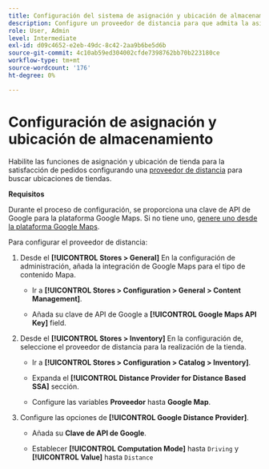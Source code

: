 ```yaml
---
title: Configuración del sistema de asignación y ubicación de almacenamiento
description: Configure un proveedor de distancia para que admita la asignación de ubicación de tienda en la interfaz de usuario de la tienda. Las soluciones Store Fulfillment requieren un proveedor a distancia que habilite la búsqueda en tiendas minoristas y otras capacidades de asignación y programación para el flujo de trabajo de entrega de extremo a extremo.
role: User, Admin
level: Intermediate
exl-id: d09c4652-e2eb-49dc-8c42-2aa9b6be5d6b
source-git-commit: 4c10ab59ed304002cfde7398762bb70b223180ce
workflow-type: tm+mt
source-wordcount: '176'
ht-degree: 0%

---
```


# Configuración de asignación y ubicación de almacenamiento

Habilite las funciones de asignación y ubicación de tienda para la satisfacción de pedidos configurando una [proveedor de distancia](https://docs.magento.com/user-guide/catalog/inventory-configure-distance-priority.html) para buscar ubicaciones de tiendas.

**Requisitos**

Durante el proceso de configuración, se proporciona una clave de API de Google para la plataforma Google Maps. Si no tiene uno, [genere uno desde la plataforma Google Maps](https://docs.magento.com/user-guide/catalog/inventory-configure-distance-priority.html#configure-google-maps).

Para configurar el proveedor de distancia:

1. Desde el **[!UICONTROL Stores > General]** En la configuración de administración, añada la integración de Google Maps para el tipo de contenido Mapa.

   - Ir a **[!UICONTROL Stores > Configuration  > General > Content Management]**.

   - Añada su clave de API de Google a **[!UICONTROL Google Maps API Key]** field.

1. Desde el **[!UICONTROL Stores > Inventory]** En la configuración de, seleccione el proveedor de distancia para la realización de la tienda.

   - Ir a **[!UICONTROL Stores > Configuration > Catalog > Inventory]**.

   - Expanda el **[!UICONTROL Distance Provider for Distance Based SSA]** sección.

   - Configure las variables **Proveedor** hasta **Google Map**.

1. Configure las opciones de **[!UICONTROL Google Distance Provider]**.

   - Añada su **Clave de API de Google**.

   - Establecer **[!UICONTROL Computation Mode]** hasta `Driving` y **[!UICONTROL Value]** hasta `Distance`
